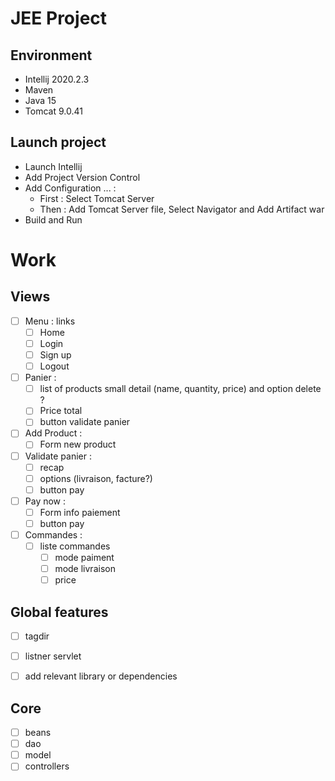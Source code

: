 # JEE Project

## Environment
+ Intellij 2020.2.3
+ Maven
+ Java 15
+ Tomcat 9.0.41

## Launch project
+ Launch Intellij
+ Add Project Version Control
+ Add Configuration ... :
    + First : Select Tomcat Server
    + Then : Add Tomcat Server file, Select Navigator and Add Artifact war
+ Build and Run
 
# Work 

## Views
+ [ ] Menu : links
  + [ ] Home
  + [ ] Login
  + [ ] Sign up
  + [ ] Logout
+ [ ] Panier :
  + [ ] list of products small detail (name, quantity, price) and option delete ?
  + [ ] Price total
  + [ ] button validate panier
+ [ ] Add Product :
  + [ ] Form new product
+ [ ] Validate panier :
  + [ ] recap
  + [ ] options (livraison, facture?)
  + [ ] button pay
+ [ ] Pay now :
  + [ ] Form info paiement
  + [ ] button pay
+ [ ] Commandes :
  + [ ] liste commandes
    + [ ] mode paiment
    + [ ] mode livraison
    + [ ] price

## Global features
+ [ ] tagdir
+ [ ] listner servlet
+ [ ] add relevant library or dependencies


## Core
+ [ ] beans
+ [ ] dao
+ [ ] model
+ [ ] controllers